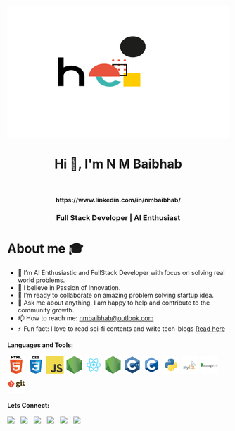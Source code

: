 <p align="center"> <img src="image/hello.gif" alt="hello" width="650px" height="300px" /> </p>
<h1 align="center">Hi 👋, I'm N M Baibhab</h1>

<br/>
<h4 align="center">https://www.linkedin.com/in/nmbaibhab/</h4>
<h3 align="center">Full Stack Developer | AI Enthusiast </h3>

# About me :mortar_board:

- 🔭 I’m AI Enthusiastic and FullStack Developer with focus on solving real world problems.
- 🌱 I believe in Passion of Innovation.
- 👯 I’m ready to collaborate on amazing problem solving startup idea.
- 💬 Ask me about anything, I am happy to help and contribute to the community growth.
- 📫 How to reach me: nmbaibhab@outlook.com
- ⚡ Fun fact: I love to read sci-fi contents and write tech-blogs [Read here](https://medium.com/@nmbaibhab)

**Languages and Tools:** 
<br/>
<br/>
<code><img height="40" src="https://raw.githubusercontent.com/github/explore/80688e429a7d4ef2fca1e82350fe8e3517d3494d/topics/html/html.png"></code>
<code><img height="40" src="https://raw.githubusercontent.com/github/explore/80688e429a7d4ef2fca1e82350fe8e3517d3494d/topics/css/css.png"></code>
<code><img height="40" src="https://raw.githubusercontent.com/github/explore/80688e429a7d4ef2fca1e82350fe8e3517d3494d/topics/javascript/javascript.png"></code>
<code><img height="40" src="https://raw.githubusercontent.com/github/explore/80688e429a7d4ef2fca1e82350fe8e3517d3494d/topics/nodejs/nodejs.png"></code>
<code><img height="40" src="https://raw.githubusercontent.com/github/explore/80688e429a7d4ef2fca1e82350fe8e3517d3494d/topics/react/react.png"></code>
<code><img height="40" src="https://raw.githubusercontent.com/github/explore/80688e429a7d4ef2fca1e82350fe8e3517d3494d/topics/nodejs/nodejs.png"></code>
<code><img height="40" src="https://raw.githubusercontent.com/github/explore/80688e429a7d4ef2fca1e82350fe8e3517d3494d/topics/cpp/cpp.png"></code>
<code><img height="40" src="https://raw.githubusercontent.com/github/explore/80688e429a7d4ef2fca1e82350fe8e3517d3494d/topics/c/c.png"></code>
<code><img height="40" src="https://raw.githubusercontent.com/github/explore/80688e429a7d4ef2fca1e82350fe8e3517d3494d/topics/python/python.png"></code>
<code><img height="40" src="https://raw.githubusercontent.com/github/explore/80688e429a7d4ef2fca1e82350fe8e3517d3494d/topics/mysql/mysql.png"></code>
<code><img height="40" src="https://raw.githubusercontent.com/github/explore/80688e429a7d4ef2fca1e82350fe8e3517d3494d/topics/mongodb/mongodb.png"></code>
<code><img height="40" src="https://raw.githubusercontent.com/github/explore/80688e429a7d4ef2fca1e82350fe8e3517d3494d/topics/git/git.png"></code>
<br/>
<br/>
**Lets Connect:** 
<br/>
<br/>
<a href="https://www.linkedin.com/in/n-m-baibhab-0367921a4/">
  <img align="left" width="30px" src="https://cdn.jsdelivr.net/npm/simple-icons@v3/icons/linkedin.svg"  />
</a>
<a href="https://twitter.com/nmbaibhab">
  <img align="left" width="30px" src="https://cdn.jsdelivr.net/npm/simple-icons@v3/icons/twitter.svg" />
</a>
<a href="https://www.facebook.com/nm.baibhab">
  <img align="left" width="30px" src="https://cdn.jsdelivr.net/npm/simple-icons@v3/icons/facebook.svg" />
</a>
<a href="https://www.instagram.com/n_m_sipu/">
  <img align="left" width="30px" src="https://cdn.jsdelivr.net/npm/simple-icons@v3/icons/instagram.svg" />
</a>
<a href="mailto:nmbaibhab@yahoo.com">
  <img align="left" width="30px" src="https://cdn.jsdelivr.net/npm/simple-icons@v3/icons/gmail.svg" />
</a>
<a href="http://medium.com/@nmbaibhab">
  <img align="left" width="30px" src="https://cdn.jsdelivr.net/npm/simple-icons@v3/icons/medium.svg" />
</a>

